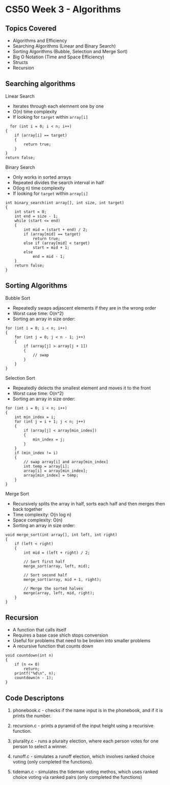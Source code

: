 # CS50 Week 3 - Algorithms 

## Topics Covered
- Algorithms and Efficiency
- Searching Algorithms (Linear and Binary Search)
- Sorting Algorithms (Bubble, Selection and Merge Sort)
- Big O Notation (Time and Space Efficiency)
- Structs
- Recursion

## Searching algorithms 

Linear Search 
- Iterates through each elemnent one by one
- O(n) time complexity
- If looking for ```target``` within ```array[i]```
```
  for (int i = 0; i < n; i++)
{
    if (array[i] == target)
    {
        return true;
    }
}
return false;
```

Binary Search 
- Only works in sorted arrays
- Repeated divides the search interval in half
- O(log n) time complexity
- If looking for ```target``` within ```array[i]```
```
int binary_search(int array[], int size, int target)
{
    int start = 0;
    int end = size - 1;
    while (start <= end)
    {
        int mid = (start + end) / 2;
        if (array[mid] == target)
            return true;
        else if (array[mid] < target)
            start = mid + 1;
        else
            end = mid - 1;
    }
    return false;
}
```

## Sorting Algorithms 

Bubble Sort 
- Repeatedly swaps adjascent elements if they are in the wrong order
- Worst case time: O(n^2)
- Sorting an array in size order:
```
for (int i = 0; i < n; i++)
{
    for (int j = 0; j < n - 1; j++)
    {
        if (array[j] > array[j + 1])
        {
            // swap
        }
    }
}
```

Selection Sort 
- Repeatedly delects the smallest element and moves it to the front
- Worst case time: O(n^2)
- Sorting an array in size order:
```
for (int i = 0; i < n; i++)
{
    int min_index = i;
    for (int j = i + 1; j < n; j++)
    {
        if (array[j] < array[min_index])
        {
            min_index = j;
        }
    }
    if (min_index != i)
    {
        // swap array[i] and array[min_index]
        int temp = array[i];
        array[i] = array[min_index];
        array[min_index] = temp;
    }
}
```

Merge Sort 
- Recursively splits the array in half, sorts each half and then merges then back together
- Time complexity: O(n log n)
- Space complexity: O(n)
- Sorting an array in size order:
```
void merge_sort(int array[], int left, int right)
{
    if (left < right)
    {
        int mid = (left + right) / 2;

        // Sort first half
        merge_sort(array, left, mid);

        // Sort second half
        merge_sort(array, mid + 1, right);

        // Merge the sorted halves
        merge(array, left, mid, right);
    }
}
```

## Recursion 
- A function that calls itself
- Requires a base case shich stops conversion
- Useful for problems that need to be broken into smaller problems
- A recursive function that counts down
```
void countdown(int n)
{
    if (n <= 0)
        return;
    printf("%d\n", n);
    countdown(n - 1);
}
```

## Code Descriptons 

1. phonebook.c - checks if the name input is in the phonebook, and if it is prints the number. 

2. recursion.c - prints a pyramid of the input height using a recurisive function.

3. plurality.c - runs a pluraity election, where each person votes for one person to select a winner.

4. runoff.c - simulates a runoff election, which involves ranked choice voting (only completed the functions).

5. tideman.c - simulates the tideman voting methos, which uses ranked choice voting via ranked pairs (only completed the functions)
